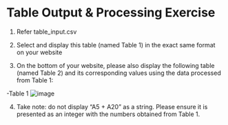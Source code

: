 # Table Output & Processing Exercise

1. Refer table_input.csv

2. Select and display this table (named Table 1) in the exact same format on your website

3. On the bottom of your website, please also display the following table (named Table 2) and its corresponding values using the data processed from Table 1:

-Table 1
 ![image](https://github.com/user-attachments/assets/4c9db6d6-816f-4296-b669-6d5eb2e7eb13)

4. Take note: do not display “A5 + A20” as a string. Please ensure it is presented as an integer with the numbers obtained from Table 1.
